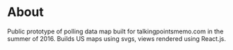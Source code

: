 # About

Public prototype of polling data map built for talkingpointsmemo.com in the summer of 2016. Builds US maps using svgs, views rendered using React.js.